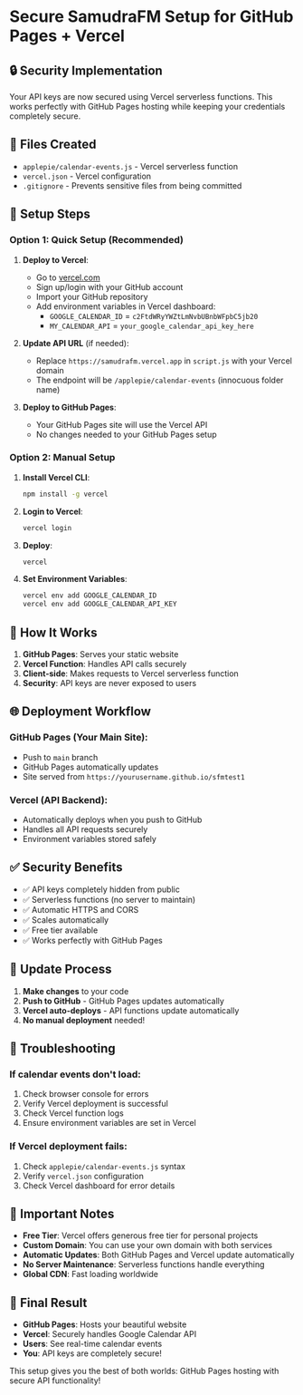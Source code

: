 # Secure SamudraFM Setup for GitHub Pages + Vercel

## 🔒 Security Implementation

Your API keys are now secured using Vercel serverless functions. This works perfectly with GitHub Pages hosting while keeping your credentials completely secure.

## 📁 Files Created

- `applepie/calendar-events.js` - Vercel serverless function
- `vercel.json` - Vercel configuration
- `.gitignore` - Prevents sensitive files from being committed

## 🚀 Setup Steps

### Option 1: Quick Setup (Recommended)

1. **Deploy to Vercel**:
   - Go to [vercel.com](https://vercel.com)
   - Sign up/login with your GitHub account
   - Import your GitHub repository
   - Add environment variables in Vercel dashboard:
     - `GOOGLE_CALENDAR_ID` = `c2FtdWRyYWZtLmNvbUBnbWFpbC5jb20`
     - `MY_CALENDAR_API` = `your_google_calendar_api_key_here`

2. **Update API URL** (if needed):
   - Replace `https://samudrafm.vercel.app` in `script.js` with your Vercel domain
   - The endpoint will be `/applepie/calendar-events` (innocuous folder name)

3. **Deploy to GitHub Pages**:
   - Your GitHub Pages site will use the Vercel API
   - No changes needed to your GitHub Pages setup

### Option 2: Manual Setup

1. **Install Vercel CLI**:
   ```bash
   npm install -g vercel
   ```

2. **Login to Vercel**:
   ```bash
   vercel login
   ```

3. **Deploy**:
   ```bash
   vercel
   ```

4. **Set Environment Variables**:
   ```bash
   vercel env add GOOGLE_CALENDAR_ID
   vercel env add GOOGLE_CALENDAR_API_KEY
   ```

## 🔧 How It Works

1. **GitHub Pages**: Serves your static website
2. **Vercel Function**: Handles API calls securely
3. **Client-side**: Makes requests to Vercel serverless function
4. **Security**: API keys are never exposed to users

## 🌐 Deployment Workflow

### GitHub Pages (Your Main Site):
- Push to `main` branch
- GitHub Pages automatically updates
- Site served from `https://yourusername.github.io/sfmtest1`

### Vercel (API Backend):
- Automatically deploys when you push to GitHub
- Handles all API requests securely
- Environment variables stored safely

## ✅ Security Benefits

- ✅ API keys completely hidden from public
- ✅ Serverless functions (no server to maintain)
- ✅ Automatic HTTPS and CORS
- ✅ Scales automatically
- ✅ Free tier available
- ✅ Works perfectly with GitHub Pages

## 🔄 Update Process

1. **Make changes** to your code
2. **Push to GitHub** - GitHub Pages updates automatically
3. **Vercel auto-deploys** - API functions update automatically
4. **No manual deployment** needed!

## 🐛 Troubleshooting

### If calendar events don't load:
1. Check browser console for errors
2. Verify Vercel deployment is successful
3. Check Vercel function logs
4. Ensure environment variables are set in Vercel

### If Vercel deployment fails:
1. Check `applepie/calendar-events.js` syntax
2. Verify `vercel.json` configuration
3. Check Vercel dashboard for error details

## 📝 Important Notes

- **Free Tier**: Vercel offers generous free tier for personal projects
- **Custom Domain**: You can use your own domain with both services
- **Automatic Updates**: Both GitHub Pages and Vercel update automatically
- **No Server Maintenance**: Serverless functions handle everything
- **Global CDN**: Fast loading worldwide

## 🎯 Final Result

- **GitHub Pages**: Hosts your beautiful website
- **Vercel**: Securely handles Google Calendar API
- **Users**: See real-time calendar events
- **You**: API keys are completely secure!

This setup gives you the best of both worlds: GitHub Pages hosting with secure API functionality!
